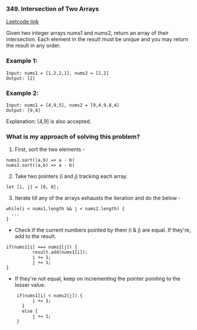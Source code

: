 ### 349. Intersection of Two Arrays
[Leetcode link](https://leetcode.com/problems/intersection-of-two-arrays/)

Given two integer arrays nums1 and nums2, return an array of their intersection. Each element in the result must be unique and you may return the result in any order.

 

### Example 1:

```
Input: nums1 = [1,2,2,1], nums2 = [2,2]
Output: [2]
```

### Example 2:

```
Input: nums1 = [4,9,5], nums2 = [9,4,9,8,4]
Output: [9,4]
```

Explanation: [4,9] is also accepted.


### What is my approach of solving this problem?

1. First, sort the two elements -
```
nums1.sort((a,b) => a - b)
nums2.sort((a,b) => a - b)
```

2. Take two pointers (i and j) tracking each array.
```
let [i, j] = [0, 0];
```

3. Iterate till any of the arrays exhausts the iteration and do the below -
```
while(i < nums1.length && j < nums2.length) {
  ...
} 
```

  - Check if the current numbers pointed by them (i & j) are equal. If they're, add to the result.
  ```
  if(nums1[i] === nums2[j]) {
            result.add(nums1[i]);
            i += 1;
            j += 1;
  }
  ```
  - If they're not equal, keep on incrementing the pointer pointing to the lesser value.
  ```
      if(nums1[i] < nums2[j]) {
            i += 1;
        }
        else {
            j += 1;
      }
  ```
  
  
